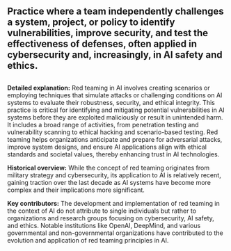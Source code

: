 ## Practice where a team independently challenges a system, project, or policy to identify vulnerabilities, improve security, and test the effectiveness of defenses, often applied in cybersecurity and, increasingly, in AI safety and ethics.
##

**Detailed explanation:** Red teaming in AI involves creating scenarios or employing techniques that simulate attacks or challenging conditions on AI systems to evaluate their robustness, security, and ethical integrity. This practice is critical for identifying and mitigating potential vulnerabilities in AI systems before they are exploited maliciously or result in unintended harm. It includes a broad range of activities, from penetration testing and vulnerability scanning to ethical hacking and scenario-based testing. Red teaming helps organizations anticipate and prepare for adversarial attacks, improve system designs, and ensure AI applications align with ethical standards and societal values, thereby enhancing trust in AI technologies.

**Historical overview:** While the concept of red teaming originates from military strategy and cybersecurity, its application to AI is relatively recent, gaining traction over the last decade as AI systems have become more complex and their implications more significant.

**Key contributors:** The development and implementation of red teaming in the context of AI do not attribute to single individuals but rather to organizations and research groups focusing on cybersecurity, AI safety, and ethics. Notable institutions like OpenAI, DeepMind, and various governmental and non-governmental organizations have contributed to the evolution and application of red teaming principles in AI.